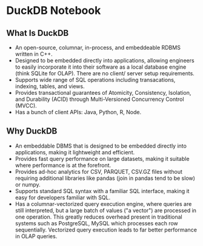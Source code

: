 # DuckDB Notebook

## What Is DuckDB
- An open-source, columnar, in-process, and embeddeable RDBMS written in C++.
- Designed to be embedded directly into applications, allowing engineers to easily incorporate it into their software as a local database engine (think SQLite for OLAP). There are no client/ server setup requirements.
- Supports wide range of SQL operations including transacations, indexing, tables, and views.
- Provides transactional guarantees of Atomicity, Consistency, Isolation, and Durability (ACID) through Multi-Versioned Concurrency Control (MVCC).
- Has a bunch of client APIs: Java, Python, R, Node.

## Why DuckDB

- An embeddable DBMS that is designed to be embedded directly into applications, making it lightweight and efficient.
- Provides fast query performance on large datasets, making it suitable where performance is at the forefront.
- Provides ad-hoc analytics for CSV, PARQUET, CSV.GZ files without requiring additional libraries like pandas (join in pandas tend to be slow) or numpy.
- Supports standard SQL syntax with a familiar SQL interface, making it easy for developers familiar with SQL.
- Has a columnar-vectorized query execution engine, where queries are still interpreted, but a large batch of values ("a vector") are processed in one operation. This greatly reduces overhead present in traditional systems such as PostgreSQL, MySQL which processes each row sequentially. Vectorized query execution leads to far better performance in OLAP queries.
